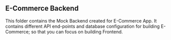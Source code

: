 ## E-Commerce Backend

This folder contains the Mock Backend created for E-Commerce App. It contains different API end-points and database configuration for building E-Commerce; so that you can focus on building Frontend. 
 